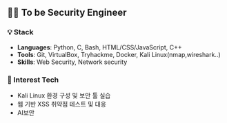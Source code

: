 ## 👨‍💻 To be Security Engineer

### 💡 Stack
- **Languages**: Python, C, Bash, HTML/CSS/JavaScript, C++
- **Tools**: Git, VirtualBox, Tryhackme, Docker, Kali Linux(nmap,wireshark..)
- **Skills**: Web Security, Network security

### 🔧 Interest Tech
- Kali Linux 환경 구성 및 보안 툴 실습  
- 웹 기반 XSS 취약점 테스트 및 대응
- AI보안

